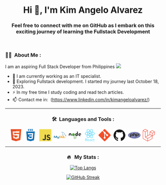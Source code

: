<h1 align="center">Hi 👋, I'm Kim Angelo Alvarez</h1>
<h3 align="center">Feel free to connect with me on GitHub as I embark on this exciting journey of learning the <b>Fullstack Development</b></h3>

<p align="center"><img src="https://komarev.com/ghpvc/?username=kesobyte&color=yellow&style=for-the-badge" alt=""></p>

### :man_technologist: &nbsp;About Me :

I am an aspiring Full Stack Developer from Philippines <img src="https://media.giphy.com/media/WUlplcMpOCEmTGBtBW/giphy.gif" width="30"> 

* 🔭 I am currently working as an IT specialist.
* 🌱 Exploring Fullstack development. I started my journey last October 18, 2023.
* ⚡ In my free time I study coding and read tech articles.
* 📫 Contact me in: &nbsp;(https://www.linkedin.com/in/kimangeloalvarez/)

---
<div align="center"> 

### 🛠 &nbsp;Languages and Tools :

<p>
<img src="https://github.com/devicons/devicon/blob/master/icons/html5/html5-original.svg" title="HTML5" alt="HTML" width="40" height="40"/>&nbsp;
<img src="https://github.com/devicons/devicon/blob/master/icons/css3/css3-plain-wordmark.svg"  title="CSS3" alt="CSS" width="40" height="40"/>&nbsp;
<img src="https://github.com/devicons/devicon/blob/master/icons/javascript/javascript-original.svg" title="JavaScript" alt="JavaScript" width="40" height="40"/>&nbsp;
<img src="https://github.com/devicons/devicon/blob/master/icons/mysql/mysql-original-wordmark.svg" title="MySQL"  alt="MySQL" width="40" height="40"/>&nbsp;
<img src="https://github.com/devicons/devicon/blob/master/icons/nodejs/nodejs-original-wordmark.svg" title="NodeJS" alt="NodeJS" width="40" height="40"/>&nbsp;
<img src="https://github.com/devicons/devicon/blob/master/icons/react/react-original-wordmark.svg" title="React" alt="React" width="40" height="40"/>&nbsp;
<img src="https://github.com/devicons/devicon/blob/master/icons/git/git-plain.svg" title="Git" **alt="Git" width="40" height="40"/>&nbsp;
<img src="https://github.com/devicons/devicon/blob/master/icons/github/github-original.svg" title="GitHub" **alt="GitHub" width="40" height="40"/>&nbsp;
<img src="https://github.com/devicons/devicon/blob/master/icons/php/php-original.svg" title="PHP" **alt="PHP" width="40" height="40"/>&nbsp;
<img src="https://github.com/devicons/devicon/blob/master/icons/laravel/laravel-original.svg" title="Laravel" **alt="Laravel" width="40" height="40"/>&nbsp;
</p>

---
<div align="center"> 

### 🔥 &nbsp; My Stats :

[![Top Langs](https://github-readme-stats.vercel.app/api/top-langs/?username=kesobyte&layout=compact&theme=vision-friendly-dark)](https://github.com/anuraghazra/github-readme-stats)

[![GitHub Streak](http://github-readme-streak-stats.herokuapp.com?user=kesobyte&theme=dark&background=000000)](https://git.io/streak-stats)




